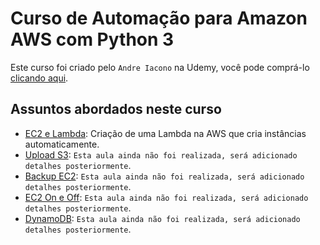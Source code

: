 # **Curso de Automação para Amazon AWS com Python 3**

Este curso foi criado pelo `Andre Iacono` na Udemy, você pode comprá-lo [clicando aqui](https://www.udemy.com/course/python-scripts-para-automacao-amazon-aws/).

## **Assuntos abordados neste curso**

- [EC2 e Lambda](03_section_ec2_e_lambda/): Criação de uma Lambda na AWS que cria instâncias automaticamente.
- [Upload S3](): `Esta aula ainda não foi realizada, será adicionado detalhes posteriormente`.
- [Backup EC2](): `Esta aula ainda não foi realizada, será adicionado detalhes posteriormente`.
- [EC2 On e Off](): `Esta aula ainda não foi realizada, será adicionado detalhes posteriormente`.
- [DynamoDB](): `Esta aula ainda não foi realizada, será adicionado detalhes posteriormente`.
